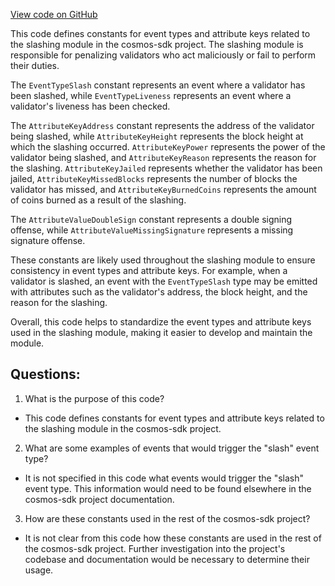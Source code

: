 [View code on GitHub](https://github.com/cosmos/cosmos-sdk.git/x/slashing/types/events.go)

This code defines constants for event types and attribute keys related to the slashing module in the cosmos-sdk project. The slashing module is responsible for penalizing validators who act maliciously or fail to perform their duties. 

The `EventTypeSlash` constant represents an event where a validator has been slashed, while `EventTypeLiveness` represents an event where a validator's liveness has been checked. 

The `AttributeKeyAddress` constant represents the address of the validator being slashed, while `AttributeKeyHeight` represents the block height at which the slashing occurred. `AttributeKeyPower` represents the power of the validator being slashed, and `AttributeKeyReason` represents the reason for the slashing. `AttributeKeyJailed` represents whether the validator has been jailed, `AttributeKeyMissedBlocks` represents the number of blocks the validator has missed, and `AttributeKeyBurnedCoins` represents the amount of coins burned as a result of the slashing. 

The `AttributeValueDoubleSign` constant represents a double signing offense, while `AttributeValueMissingSignature` represents a missing signature offense. 

These constants are likely used throughout the slashing module to ensure consistency in event types and attribute keys. For example, when a validator is slashed, an event with the `EventTypeSlash` type may be emitted with attributes such as the validator's address, the block height, and the reason for the slashing. 

Overall, this code helps to standardize the event types and attribute keys used in the slashing module, making it easier to develop and maintain the module.
## Questions: 
 1. What is the purpose of this code?
- This code defines constants for event types and attribute keys related to the slashing module in the cosmos-sdk project.

2. What are some examples of events that would trigger the "slash" event type?
- It is not specified in this code what events would trigger the "slash" event type. This information would need to be found elsewhere in the cosmos-sdk project documentation.

3. How are these constants used in the rest of the cosmos-sdk project?
- It is not clear from this code how these constants are used in the rest of the cosmos-sdk project. Further investigation into the project's codebase and documentation would be necessary to determine their usage.